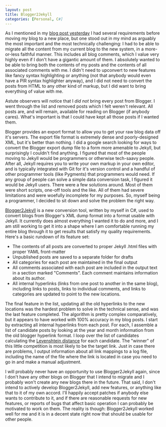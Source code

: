 ```yaml
---
layout: post
title: Blogger2Jekyll
categories: [Personal, C#]
---
```


As I mentioned in my
[blog post yesterday](http://whiteknight.github.com/2010/11/02/blog_migration.html)
I had several requirements before moving my blog to a new place, but one
stood out in my mind as arguably the most important and the most
technically challenging: I had to be able to migrate all the content from my
current blog to the new system, in a more-or-less faithful manner. This
includes all blog comments, which I value very highly even if I don't have a
gigantic amount of them. I absolutely wanted to be able to bring both the
contents of my posts and the contents of all associated comments with me. I
didn't need to upconvert to new features like fancy syntax highlighting or
anything (not that anybody would even have a PIR syntax highlighter anyway),
and I did not need to convert the posts from HTML to any other kind of markup,
but I did want to bring everything of value with me.

Astute observers will notice that I *did not* bring every post from Blogger.
I went through the list and removed posts which I felt weren't relevant. All
posts are, and will remain, available for reading on Blogger (if anybody
cares). What's important is that I could have kept all those posts if I wanted
them.

Blogger provides an export format to allow you to get your raw blog data off
it's servers. The export file format is extremely dense and poorly-designed
XML, but it's better than nothing. I did a google search looking for ways to
convert the Blogger export dump file to a form more amenable to Jekyll, but
surprisingly I couldn't find anything. I figured that most of the people
moving to Jekyll would be programmers or otherwise tech-saavy people. After
all, Jekyll requires you to write your own markup in your own editor, and is
typically integrated with Git for it's version control and a handful of other
programmer tools (like Pygments) that programmers would need. If any group of
people can solve a simple data conversion task, I figured it would be Jekyll
users. There were a few solutions around. Most of them were short scripts,
one-off tools and the like. All of them had severe limitations and were
woefully incomplete for my purposes. So, myself being a programmer, I decided
to sit down and solve the problem the right way.

[Blogger2Jekyll](http://github.com/Whiteknight/blogger2jekyll) is a new
conversion tool, written by myself in C#, used to convert blogs from Blogger's
XML dump format into a format usable with Jekyll. It currently does almost
everything I wanted it to do and more, and I am still working to get it into a
shape where I am comfortable running my entire blog through it to get results
that satisfy my quality requirements. Here's a basic rundown of its feature
set:

 * The contents of all posts are converted to proper Jekyll .html files with
proper YAML front-matter
 * Unpublished posts are saved to a separate folder for drafts
 * All categories for each post are maintained in the final output
 * All comments associated with each post are included in the output text in
a section marked "Comments". Each comment maintains information about its
author.
 * All internal hyperlinks (links from one post to another in the same blog),
including links to posts, links to individual comments, and links to
categories are updated to point to the new locations.

The final feature in the list, updating all the old hyperlinks to the new
locations was the hardest problem to solve in the technical sense, and was
the last feature completed. The algorithm is pretty complex comparatively,
but it appears to have worked with 100% accuracy in my blog posts. I start
by extracting all internal hyperlinks from each post. For each, I assemble a
list of candidate posts by looking at the year and month information from the
old blogger hyperlink format. I loop over the list of candidates calculating
the [Levenshtein distance](http://en.wikipedia.org/wiki/Levenshtein_distance)
for each candidate. The "winner" of this little competition is most likely to
be the target link. Just in case there are problems, I output information
about all link mappings to a log file, including the name of the file where
the link is located in case you need to go in and make a manual
adjustment.

I will probably never have an opportunity to use Blogger2Jekyll again, since
I don't have any other blogs on Blogger that I intend to migrate and I
probably won't create any new blogs there in the future. That said, I don't
intend to actively develop Blogger2Jekyll, add new features, or anything like
that to it of my own accord. I'll happily accept patches if anybody else wants
to contribute to it, and if there are reasonable requests for new features, or
reports of bugs that affect basic operation I can probably be motivated to
work on them. The reality is though: Blogger2Jekyll worked well for me and it
is in a decent state right now that should be usable for other people.

